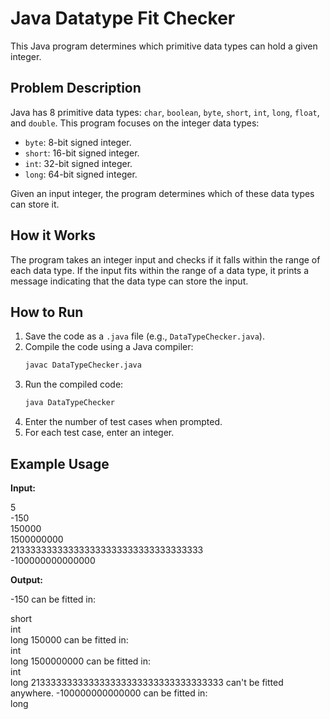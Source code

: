 # Java Datatype Fit Checker

This Java program determines which primitive data types can hold a given integer.

## Problem Description

Java has 8 primitive data types: `char`, `boolean`, `byte`, `short`, `int`, `long`, `float`, and `double`. This program focuses on the integer data types:

*   `byte`: 8-bit signed integer.
*   `short`: 16-bit signed integer.
*   `int`: 32-bit signed integer.
*   `long`: 64-bit signed integer.

Given an input integer, the program determines which of these data types can store it.

## How it Works

The program takes an integer input and checks if it falls within the range of each data type. If the input fits within the range of a data type, it prints a message indicating that the data type can store the input.

## How to Run

1.  Save the code as a `.java` file (e.g., `DataTypeChecker.java`).
2.  Compile the code using a Java compiler:
    ```bash
    javac DataTypeChecker.java
    ```
3.  Run the compiled code:
    ```bash
    java DataTypeChecker
    ```
4.  Enter the number of test cases when prompted.
5.  For each test case, enter an integer.

## Example Usage

**Input:**

5<br>
-150<br>
150000<br>
1500000000<br>
213333333333333333333333333333333333<br>
-100000000000000<br>


**Output:**

-150 can be fitted in:<br>

short<br>
int<br>
long 150000 can be fitted in:<br>
int<br>
long 1500000000 can be fitted in:   <br>
int<br>
long 213333333333333333333333333333333333 can't be fitted anywhere. -100000000000000 can be fitted in:<br>
long   <br>


